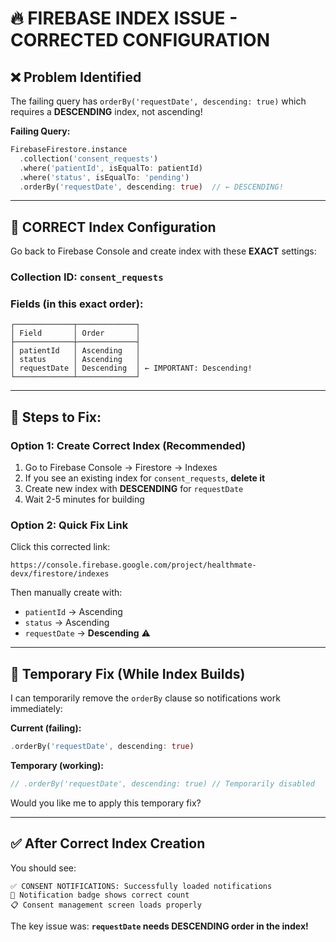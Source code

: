 # 🔥 FIREBASE INDEX ISSUE - CORRECTED CONFIGURATION

## ❌ **Problem Identified**

The failing query has `orderBy('requestDate', descending: true)` which requires a **DESCENDING** index, not ascending!

**Failing Query:**
```dart
FirebaseFirestore.instance
  .collection('consent_requests')
  .where('patientId', isEqualTo: patientId)
  .where('status', isEqualTo: 'pending')
  .orderBy('requestDate', descending: true)  // ← DESCENDING!
```

---

## 🔧 **CORRECT Index Configuration**

Go back to Firebase Console and create index with these **EXACT** settings:

### **Collection ID:** `consent_requests`

### **Fields (in this exact order):**
```
┌─────────────┬─────────────┐
│ Field       │ Order       │
├─────────────┼─────────────┤
│ patientId   │ Ascending   │
│ status      │ Ascending   │
│ requestDate │ Descending  │ ← IMPORTANT: Descending!
└─────────────┴─────────────┘
```

---

## 🚀 **Steps to Fix:**

### **Option 1: Create Correct Index (Recommended)**
1. Go to Firebase Console → Firestore → Indexes
2. If you see an existing index for `consent_requests`, **delete it**
3. Create new index with **DESCENDING** for `requestDate`
4. Wait 2-5 minutes for building

### **Option 2: Quick Fix Link**
Click this corrected link:
```
https://console.firebase.google.com/project/healthmate-devx/firestore/indexes
```

Then manually create with:
- `patientId` → Ascending
- `status` → Ascending  
- `requestDate` → **Descending** ⚠️

---

## 🧪 **Temporary Fix (While Index Builds)**

I can temporarily remove the `orderBy` clause so notifications work immediately:

**Current (failing):**
```dart
.orderBy('requestDate', descending: true)
```

**Temporary (working):**
```dart
// .orderBy('requestDate', descending: true) // Temporarily disabled
```

Would you like me to apply this temporary fix?

---

## ✅ **After Correct Index Creation**

You should see:
```
✅ CONSENT NOTIFICATIONS: Successfully loaded notifications
🔔 Notification badge shows correct count
📋 Consent management screen loads properly
```

The key issue was: **`requestDate` needs DESCENDING order in the index!**